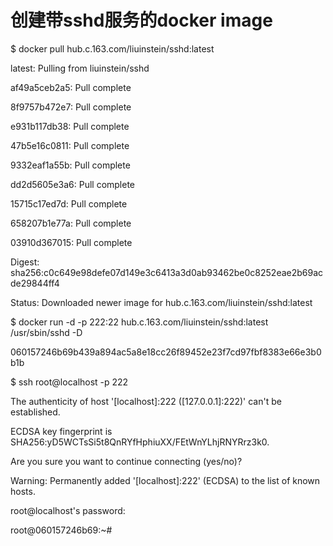 # 创建带sshd服务的docker image

$ docker pull hub.c.163.com/liuinstein/sshd:latest

latest: Pulling from liuinstein/sshd

af49a5ceb2a5: Pull complete

8f9757b472e7: Pull complete

e931b117db38: Pull complete

47b5e16c0811: Pull complete

9332eaf1a55b: Pull complete

dd2d5605e3a6: Pull complete

15715c17ed7d: Pull complete

658207b1e77a: Pull complete

03910d367015: Pull complete

Digest: sha256:c0c649e98defe07d149e3c6413a3d0ab93462be0c8252eae2b69acde29844ff4

Status: Downloaded newer image for hub.c.163.com/liuinstein/sshd:latest

$ docker run -d -p 222:22 hub.c.163.com/liuinstein/sshd:latest /usr/sbin/sshd -D

060157246b69b439a894ac5a8e18cc26f89452e23f7cd97fbf8383e66e3b0b1b

$ ssh root@localhost -p 222

The authenticity of host '\[localhost\]:222 \(\[127.0.0.1\]:222\)' can't be established.

ECDSA key fingerprint is SHA256:yD5WCTsSi5t8QnRYfHphiuXX/FEtWnYLhjRNYRrz3k0.

Are you sure you want to continue connecting \(yes/no\)?

Warning: Permanently added '\[localhost\]:222' \(ECDSA\) to the list of known hosts.

root@localhost's password:

root@060157246b69:~\#



